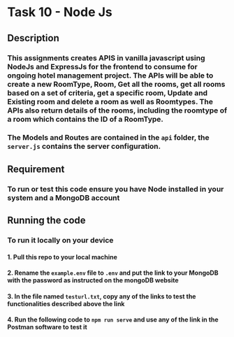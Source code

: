 # Task 10 - Node Js

## Description

### This assignments creates APIS in vanilla javascript using NodeJs and ExpressJs for the frontend to consume for ongoing hotel management project. The APIs will be able to create a new RoomType, Room, Get all the rooms, get all rooms based on a set of criteria, get a specific room, Update and Existing room and delete a room as well as Roomtypes. The APIs also return details of the rooms, including the roomtype of a room which contains the ID of a RoomType.

### The Models and Routes are contained in the `api` folder, the `server.js` contains the server configuration.

## Requirement

### To run or test this code ensure you have Node installed in your system and a MongoDB account

## Running the code

### To run it locally on your device

#### 1. Pull this repo to your local machine

#### 2. Rename the `example.env` file to `.env` and put the link to your MongoDB with the password as instructed on the mongoDB website

#### 3. In the file named `testurl.txt`, copy any of the links to test the functionalities described above the link

#### 4. Run the following code to `npm run serve` and use any of the link in the Postman software to test it
